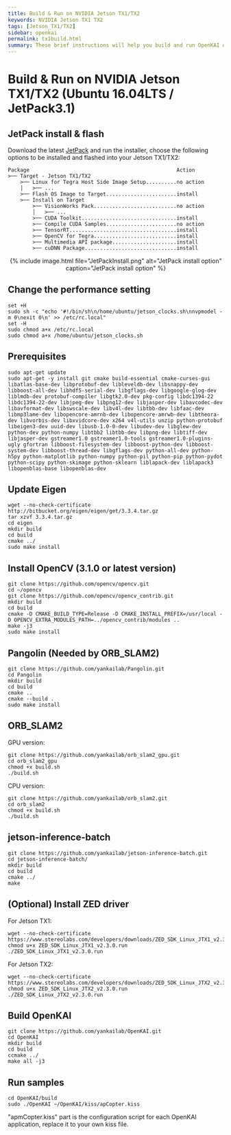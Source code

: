 ```yaml
---
title: Build & Run on NVIDIA Jetson TX1/TX2
keywords: NVIDIA Jetson TX1 TX2
tags: [Jetson_TX1/TX2]
sidebar: openkai
permalink: tx1build.html
summary: These brief instructions will help you build and run OpenKAI on NVIDIA Jetson TX1
---
```

# Build & Run on NVIDIA Jetson TX1/TX2 (Ubuntu 16.04LTS / JetPack3.1)

## JetPack install & flash
Download the latest [JetPack](https://developer.nvidia.com/embedded/jetpack) and run the installer, choose the following options to be installed and flashed into your Jetson TX1/TX2:

```
Package                                                Action
>── Target - Jetson TX1/TX2
    >── Linux for Tegra Host Side Image Setup..........no action
    │   >── ...
    >── Flash OS Image to Target.......................install
    >── Install on Target
        >── VisionWorks Pack...........................no action
        │   >── ...
        >── CUDA Toolkit...............................install
        >── Compile CUDA Samples.......................no action
        >── TensorRT...................................install
        >── OpenCV for Tegra...........................install
        >── Multimedia API package.....................install
        >── cuDNN Package..............................install
```

<div style="text-align:center">
{% include image.html file="JetPackInstall.png" alt="JetPack install option" caption="JetPack install option" %}
</div>

## Change the performance setting
```shell
set +H
sudo sh -c "echo '#!/bin/sh\n/home/ubuntu/jetson_clocks.sh\nnvpmodel -m 0\nexit 0\n' >> /etc/rc.local"
set -H
sudo chmod a+x /etc/rc.local
sudo chmod a+x /home/ubuntu/jetson_clocks.sh
```

## Prerequisites

```shell
sudo apt-get update
sudo apt-get -y install git cmake build-essential cmake-curses-gui libatlas-base-dev libprotobuf-dev libleveldb-dev libsnappy-dev libboost-all-dev libhdf5-serial-dev libgflags-dev libgoogle-glog-dev liblmdb-dev protobuf-compiler libgtk2.0-dev pkg-config libdc1394-22 libdc1394-22-dev libjpeg-dev libpng12-dev libjasper-dev libavcodec-dev libavformat-dev libswscale-dev libv4l-dev libtbb-dev libfaac-dev libmp3lame-dev libopencore-amrnb-dev libopencore-amrwb-dev libtheora-dev libvorbis-dev libxvidcore-dev x264 v4l-utils unzip python-protobuf libeigen3-dev uuid-dev libusb-1.0-0-dev libudev-dev libglew-dev python-dev python-numpy libtbb2 libtbb-dev libpng-dev libtiff-dev libjasper-dev gstreamer1.0 gstreamer1.0-tools gstreamer1.0-plugins-ugly gfortran libboost-filesystem-dev libboost-python-dev libboost-system-dev libboost-thread-dev libgflags-dev python-all-dev python-h5py python-matplotlib python-numpy python-pil python-pip python-pydot python-scipy python-skimage python-sklearn liblapack-dev liblapack3 libopenblas-base libopenblas-dev
```

## Update Eigen

```shell
wget --no-check-certificate http://bitbucket.org/eigen/eigen/get/3.3.4.tar.gz
tar xzvf 3.3.4.tar.gz
cd eigen
mkdir build
cd build
cmake ../
sudo make install
```

## Install OpenCV (3.1.0 or latest version)

```shell
git clone https://github.com/opencv/opencv.git
cd ~/opencv
git clone https://github.com/opencv/opencv_contrib.git
mkdir build
cd build
cmake -D CMAKE_BUILD_TYPE=Release -D CMAKE_INSTALL_PREFIX=/usr/local -D OPENCV_EXTRA_MODULES_PATH=../opencv_contrib/modules ..
make -j3
sudo make install
```

## Pangolin (Needed by ORB_SLAM2)

```shell
git clone https://github.com/yankailab/Pangolin.git
cd Pangolin
mkdir build
cd build
cmake ..
cmake --build .
sudo make install
```

## ORB_SLAM2

GPU version:
```shell
git clone https://github.com/yankailab/orb_slam2_gpu.git
cd orb_slam2_gpu
chmod +x build.sh
./build.sh
```

CPU version:
```shell
git clone https://github.com/yankailab/orb_slam2.git
cd orb_slam2
chmod +x build.sh
./build.sh
```

## jetson-inference-batch

```shell
git clone https://github.com/yankailab/jetson-inference-batch.git
cd jetson-inference-batch/
mkdir build
cd build
cmake ../
make
```

## (Optional) Install ZED driver

For Jetson TX1:
```shell
wget --no-check-certificate https://www.stereolabs.com/developers/downloads/ZED_SDK_Linux_JTX1_v2.3.0.run
chmod u+x ZED_SDK_Linux_JTX1_v2.3.0.run
./ZED_SDK_Linux_JTX1_v2.3.0.run
```

For Jetson TX2:
```shell
wget --no-check-certificate https://www.stereolabs.com/developers/downloads/ZED_SDK_Linux_JTX2_v2.3.0.run
chmod u+x ZED_SDK_Linux_JTX2_v2.3.0.run
./ZED_SDK_Linux_JTX2_v2.3.0.run
```

## Build OpenKAI

```shell
git clone https://github.com/yankailab/OpenKAI.git
cd OpenKAI
mkdir build
cd build
ccmake ../
make all -j3
```

## Run samples

```shell
cd OpenKAI/build
sudo ./OpenKAI ~/OpenKAI/kiss/apCopter.kiss
```

"apmCopter.kiss" part is the configuration script for each OpenKAI application, replace it to your own kiss file.


